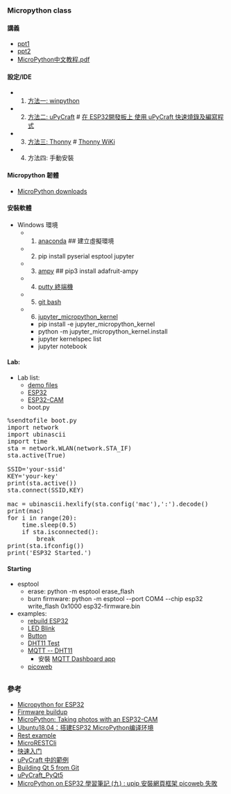 ### Micropython class
#### 講義
* [ppt1](https://github.com/jumbokh/micropython_class/blob/master/Micropython_20200613.pptx)
* [ppt2](https://github.com/jumbokh/micropython_class/blob/master/MicroPython102%20IOT%E5%85%A5%E9%96%80.pptx)
* [MicroPython中文教程.pdf](https://github.com/jumbokh/micropython_class/blob/master/doc/MicroPython%E4%B8%AD%E6%96%87%E6%95%99%E7%A8%8B.pdf)
#### 設定/IDE
* 1. [方法一: winpython](https://github.com/jumbokh/micropython_class/blob/master/readme-wpy.md)
* 2. [方法二: uPyCraft](http://docs.dfrobot.com.cn/upycraft/) # [在 ESP32開發板上 使用 uPyCraft 快速燒錄及編寫程式](https://davistseng.blogspot.com/2017/12/esp32-upycraft.html)
* 3. [方法三: Thonny](https://thonny.org/)  # [Thonny WiKi](https://github.com/thonny/thonny/wiki)
* 4. 方法四: 手動安裝
#### Micropython 韌體
* [MicroPython downloads](http://micropython.org/download/)
#### 安裝軟體
* Windows 環境
    * 1. [anaconda](https://www.anaconda.com/products/individual) ## 建立虛擬環境
    * 2. pip install pyserial esptool jupyter
    * 3. [ampy](https://ithelp.ithome.com.tw/articles/10203046) ## pip3 install adafruit-ampy
    * 4. [putty 終端機](https://www.chiark.greenend.org.uk/~sgtatham/putty/latest.html)
    * 5. [git bash](https://git-scm.com/download/win)
    * 6. [jupyter_micropython_kernel](https://github.com/goatchurchprime/jupyter_micropython_kernel.git)
        * pip install -e jupyter_micropython_kernel
        * python -m jupyter_micropython_kernel.install
        * jupyter kernelspec list
        * jupyter notebook
#### Lab: 
* Lab list:
    * [demo files](https://github.com/jumbokh/micropython_class/tree/master/demo)
    * [ESP32](https://github.com/jumbokh/micropython_class/tree/master/ESP32)
    * [ESP32-CAM](https://github.com/jumbokh/micropython_class/tree/master/ESP32-CAM)
    * boot.py
<pre>
%sendtofile boot.py
import network
import ubinascii
import time
sta = network.WLAN(network.STA_IF)
sta.active(True)

SSID='your-ssid'
KEY='your-key'
print(sta.active())
sta.connect(SSID,KEY)

mac = ubinascii.hexlify(sta.config('mac'),':').decode()
print(mac)
for i in range(20):
    time.sleep(0.5)
    if sta.isconnected():
        break
print(sta.ifconfig())
print('ESP32 Started.')
</pre>
#### Starting
* esptool
    * erase: python -m esptool erase_flash
    * burn firmware: python -m esptool --port COM4 --chip esp32 write_flash 0x1000 esp32-firmware.bin
* examples:
    * [rebuild ESP32](https://github.com/jumbokh/micropython_class/blob/master/ESP32/0.%20rebuild_esp32.ipynb)
    * [LED Blink](https://github.com/jumbokh/micropython_class/blob/master/ESP32/Lab1_LED.ipynb)
    * [Button](https://github.com/jumbokh/micropython_class/blob/master/ESP32/Lab3_button.ipynb)
    * [DHT11 Test](https://github.com/jumbokh/micropython_class/blob/master/ESP32/LAB4_DHT11.ipynb)
    * [MQTT -- DHT11](https://github.com/jumbokh/micropython_class/tree/master/ESP32/MQTT)
        * 安裝 [MQTT Dashboard app](https://apkpure.com/tw/iot-mqtt-dashboard/com.thn.iotmqttdashboard)
    * [picoweb](https://github.com/jumbokh/micropython_class/tree/master/ESP32/Web)
##
### 參考
* [Micropython for ESP32 ](https://docs.espressif.com/projects/esp-idf/zh_CN/v4.0.1/get-started/index.html)
* [Firmware buildup](https://github.com/shariltumin/esp32-cam-micropython/tree/master/esp32-cam-1-11-498)
* [MicroPython: Taking photos with an ESP32-CAM](https://lemariva.com/blog/2019/09/micropython-how-about-taking-photo-esp32)
* [Ubuntu18.04：搭建ESP32 MicroPython编译环境](https://codeleading.com/article/38851328254/)
* [Rest example](https://gitlab.com/superfly/dawndoor/-/tree/master/src)
* [MicroRESTCli](https://github.com/jczic/MicroRESTCli)
* [快速入门](https://docs.espressif.com/projects/esp-idf/zh_CN/v4.0.1/get-started/index.html)
* [uPyCraft 中的範例](http://docs.dfrobot.com.cn/upycraft/%E7%AC%AC4%E7%AB%A0%E7%BB%BC%E5%90%88%E9%A1%B9%E7%9B%AE.html)
* [Building Qt 5 from Git](https://wiki.qt.io/Building_Qt_5_from_Git#Getting_the_source_code)
* [uPyCraft_PyQt5](https://longervision.github.io/2018/09/15/Tools/uPyCraft_PyQt5/)
* [MicroPython on ESP32 學習筆記 (九) : upip 安裝網頁框架 picoweb 失敗](http://yhhuang1966.blogspot.com/2019/07/micropython-on-esp32-upip-picoweb.html)


